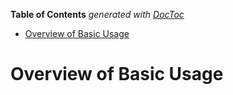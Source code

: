 <!-- START doctoc generated TOC please keep comment here to allow auto update -->
<!-- DON'T EDIT THIS SECTION, INSTEAD RE-RUN doctoc TO UPDATE -->
**Table of Contents**  *generated with [DocToc](https://github.com/thlorenz/doctoc)*

- [Overview of Basic Usage](#overview-of-basic-usage)

<!-- END doctoc generated TOC please keep comment here to allow auto update -->

# Overview of Basic Usage
